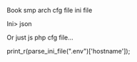 Book smp arch  cfg file ini file


Ini> json

Or  just js php cfg file...


print_r(parse_ini_file(".env")['hostname']);


